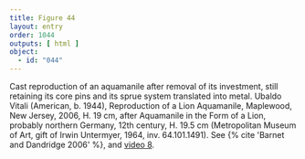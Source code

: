 ```yaml
---
title: Figure 44
layout: entry
order: 1044
outputs: [ html ]
object:
  - id: "044"
---
```


Cast reproduction of an aquamanile after removal of its investment, still retaining its core pins and its sprue system translated into metal. Ubaldo Vitali (American, b. 1944), Reproduction of a Lion Aquamanile, Maplewood, New Jersey, 2006, H. 19 cm, after Aquamanile in the Form of a Lion, probably northern Germany, 12th century, H. 19.5 cm (Metropolitan Museum of Art, gift of Irwin Untermyer, 1964, inv. 64.101.1491). See {% cite 'Barnet and Dandridge 2006' %}, and [video 8](/visual-atlas/v08/).
